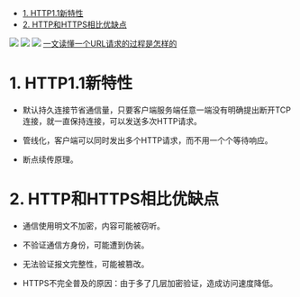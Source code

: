 <!-- GFM-TOC -->
* [1. HTTP1.1新特性](#1-http11新特性)
* [2. HTTP和HTTPS相比优缺点](#2-http和https相比优缺点)
<!-- GFM-TOC -->

![](https://github.com/553899811/NewBie-Plan/raw/master/计算机网络/img/面试题-1.jpg)
![](https://github.com/553899811/NewBie-Plan/raw/master/计算机网络/img/面试题-2.jpg)
![](https://github.com/553899811/NewBie-Plan/raw/master/计算机网络/img/面试题-3.jpg)
[一文读懂一个URL请求的过程是怎样的](https://juejin.im/post/5b83b0bfe51d4538c63131a8)

# 1. HTTP1.1新特性

   - 默认持久连接节省通信量，只要客户端服务端任意一端没有明确提出断开TCP连接，就一直保持连接，可以发送多次HTTP请求。

   - 管线化，客户端可以同时发出多个HTTP请求，而不用一个个等待响应。

   - 断点续传原理。

# 2. HTTP和HTTPS相比优缺点

   - 通信使用明文不加密，内容可能被窃听。

   - 不验证通信方身份，可能遭到伪装。

   - 无法验证报文完整性，可能被篡改。

   - HTTPS不完全普及的原因：由于多了几层加密验证，造成访问速度降低。
